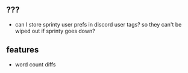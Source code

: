 ## ???
- can I store sprinty user prefs in discord user tags? so they can't be wiped out if sprinty goes down?

## features
- word count diffs
